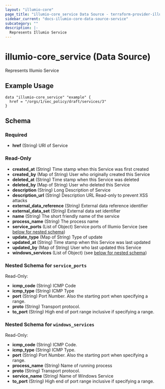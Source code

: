```yaml
---
layout: "illumio-core"
page_title: "illumio-core_service Data Source - terraform-provider-illumio-core"
sidebar_current: "docs-illumio-core-data-source-service"
subcategory: ""
description: |-
  Represents Illumio Service
---
```


# illumio-core_service (Data Source)

Represents Illumio Service

Example Usage
------------

```hcl
data "illumio-core_service" "example" {
  href = "/orgs/1/sec_policy/draft/services/3"
}
```

## Schema

### Required

- **href** (String) URI of Service

### Read-Only

- **created_at** (String) Time stamp when this Service was first created
- **created_by** (Map of String) User who originally created this Service
- **deleted_at** (String) Time stamp when this Service was deleted
- **deleted_by** (Map of String) User who deleted this Service
- **description** (String) Long Description of Service
- **description_url** (String) Description URL Read-only to prevent XSS attacks
- **external_data_reference** (String) External data reference identifier
- **external_data_set** (String) External data set identifier
- **name** (String) The short friendly name of the service
- **process_name** (String) The process name
- **service_ports** (List of Object) Service ports of Illumio Service (see [below for nested schema](#nestedatt--service_ports))
- **update_type** (Map of String) Type of update
- **updated_at** (String) Time stamp when this Service was last updated
- **updated_by** (Map of String) User who last updated this Service
- **windows_services** (List of Object) (see [below for nested schema](#nestedatt--windows_services))

<a id="nestedatt--service_ports"></a>
### Nested Schema for `service_ports`

Read-Only:

- **icmp_code** (String) ICMP Code
- **icmp_type** (String) ICMP Type
- **port** (String) Port Number. Also the starting port when specifying a range.
- **proto** (String) Transport protocol.
- **to_port** (String) High end of port range inclusive if specifying a range.


<a id="nestedatt--windows_services"></a>
### Nested Schema for `windows_services`

Read-Only:

- **icmp_code** (String) ICMP Code. 
- **icmp_type** (String) ICMP Type. 
- **port** (String) Port Number. Also the starting port when specifying a range.
- **process_name** (String) Name of running process
- **proto** (String) Transport protocol.
- **service_name** (String) Name of Windows Service
- **to_port** (String) High end of port range inclusive if specifying a range.


